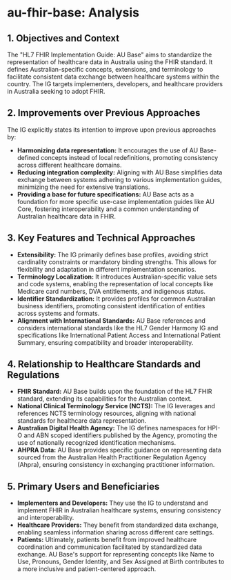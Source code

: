 # au-fhir-base: Analysis

## 1. Objectives and Context

The "HL7 FHIR Implementation Guide: AU Base" aims to standardize the representation of healthcare data in Australia using the FHIR standard. It defines Australian-specific concepts, extensions, and terminology to facilitate consistent data exchange between healthcare systems within the country. The IG targets implementers, developers, and healthcare providers in Australia seeking to adopt FHIR.

## 2. Improvements over Previous Approaches

The IG explicitly states its intention to improve upon previous approaches by:

- **Harmonizing data representation:** It encourages the use of AU Base-defined concepts instead of local redefinitions, promoting consistency across different healthcare domains.
- **Reducing integration complexity:** Aligning with AU Base simplifies data exchange between systems adhering to various implementation guides, minimizing the need for extensive translations.
- **Providing a base for future specifications:** AU Base acts as a foundation for more specific use-case implementation guides like AU Core, fostering interoperability and a common understanding of Australian healthcare data in FHIR.

## 3. Key Features and Technical Approaches

- **Extensibility:** The IG primarily defines base profiles, avoiding strict cardinality constraints or mandatory binding strengths. This allows for flexibility and adaptation in different implementation scenarios.
- **Terminology Localization:** It introduces Australian-specific value sets and code systems, enabling the representation of local concepts like Medicare card numbers, DVA entitlements, and indigenous status.
- **Identifier Standardization:** It provides profiles for common Australian business identifiers, promoting consistent identification of entities across systems and formats.
- **Alignment with International Standards:** AU Base references and considers international standards like the HL7 Gender Harmony IG and specifications like International Patient Access and International Patient Summary, ensuring compatibility and broader interoperability.

## 4. Relationship to Healthcare Standards and Regulations

- **FHIR Standard:** AU Base builds upon the foundation of the HL7 FHIR standard, extending its capabilities for the Australian context.
- **National Clinical Terminology Service (NCTS):** The IG leverages and references NCTS terminology resources, aligning with national standards for healthcare data representation.
- **Australian Digital Health Agency:** The IG defines namespaces for HPI-O and ABN scoped identifiers published by the Agency, promoting the use of nationally recognized identification mechanisms.
- **AHPRA Data:** AU Base provides specific guidance on representing data sourced from the Australian Health Practitioner Regulation Agency (Ahpra), ensuring consistency in exchanging practitioner information.

## 5. Primary Users and Beneficiaries

- **Implementers and Developers:** They use the IG to understand and implement FHIR in Australian healthcare systems, ensuring consistency and interoperability.
- **Healthcare Providers:** They benefit from standardized data exchange, enabling seamless information sharing across different care settings.
- **Patients:** Ultimately, patients benefit from improved healthcare coordination and communication facilitated by standardized data exchange. AU Base's support for representing concepts like Name to Use, Pronouns, Gender Identity, and Sex Assigned at Birth contributes to a more inclusive and patient-centered approach. 
